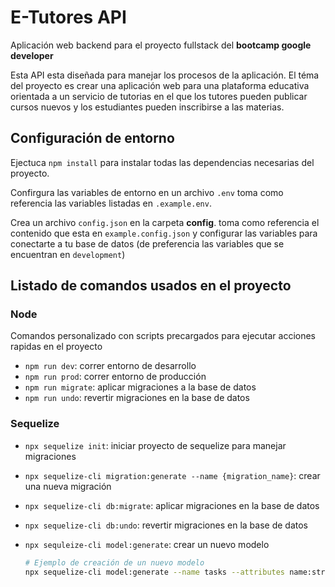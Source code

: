 # E-Tutores API
Aplicación web backend para el proyecto fullstack del **bootcamp google developer**

Esta API esta diseñada para manejar los procesos de la aplicación. El téma del proyecto es crear una aplicación web para una plataforma educativa orientada a un servicio de tutorias en el que los tutores pueden publicar cursos nuevos y los estudiantes pueden inscribirse a las materias.


## Configuración de entorno

Ejectuca ``npm install`` para instalar todas las dependencias necesarias del proyecto.

Confirgura las variables de entorno en un archivo ``.env`` toma como referencia las variables listadas en ``.example.env``.

Crea un archivo ``config.json`` en la carpeta **config**. toma como referencia el contenido que esta en ``example.config.json`` y configurar las variables para conectarte a tu base de datos (de preferencia las variables que se encuentran en ``development``)


## Listado de comandos usados en el proyecto

### Node
Comandos personalizado con scripts precargados para ejecutar acciones rapidas en el proyecto
* ``npm run dev``: correr entorno de desarrollo
* ``npm run prod``: correr entorno de producción
* `npm run migrate`: aplicar migraciones a la base de datos
* ``npm run undo``: revertir migraciones en la base de datos

### Sequelize
* ``npx sequelize init``: iniciar proyecto de sequelize para manejar migraciones
* ``npx sequelize-cli migration:generate --name {migration_name}``: crear una nueva migración
* ``npx sequelize-cli db:migrate``: aplicar migraciones en la base de datos
* ``npx sequelize-cli db:undo``: revertir migraciones en la base de datos
* ``npx sequleize-cli model:generate``: crear un nuevo modelo

    ```bash
    # Ejemplo de creación de un nuevo modelo
    npx sequelize-cli model:generate --name tasks --attributes name:string,done:boolean
    ```
